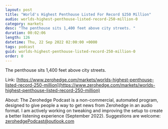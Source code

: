 ```yaml
---
layout: post
title: "World's Highest Penthouse Listed For Record $250 Million"
audio: worlds-highest-penthouse-listed-record-250-million-0
category: markets
desc: "The penthouse sits 1,400 feet above city streets. "
duration: 00:02:06
length: 126
datetime: Thu, 22 Sep 2022 02:00:00 +0000
tags: podcast
guid: worlds-highest-penthouse-listed-record-250-million-0
order: 0
---
```

The penthouse sits 1,400 feet above city streets. 

Link: [https://www.zerohedge.com/markets/worlds-highest-penthouse-listed-record-250-million](https://www.zerohedge.com/markets/worlds-highest-penthouse-listed-record-250-million)

About: The Zerohedge Podcast is a non-commercial, automated program, designed to give people a way to get news from Zerohedge in an audio format.  I am actively working on tweaking and improving the setup to create a better listening experience (September 2022).  Suggestions are welcome: [zerohedgePodcast@outlook.com](mailto:zerohedgePodcast@outlook.com)